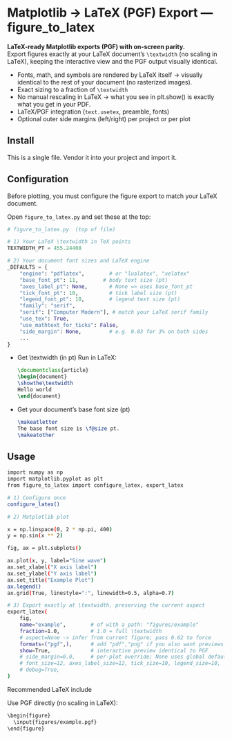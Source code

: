# Matplotlib → LaTeX (PGF) Export — figure_to_latex

**LaTeX-ready Matplotlib exports (PGF) with on-screen parity.**  
Export figures exactly at your LaTeX document’s `\textwidth` (no scaling in LaTeX), keeping the interactive view and the PGF output visually identical.

- Fonts, math, and symbols are rendered by LaTeX itself → visually identical to the rest of your document (no rasterized images).
- Exact sizing to a fraction of `\textwidth`
- No manual rescaling in LaTeX → what you see in plt.show() is exactly what you get in your PDF.
- LaTeX/PGF integration (`text.usetex`, preamble, fonts)
- Optional outer side margins (left/right) per project or per plot

## Install

This is a single file. Vendor it into your project and import it.

## Configuration

Before plotting, you must configure the figure export to match your LaTeX document.

Open `figure_to_latex.py` and set these at the top:

```python
# figure_to_latex.py  (top of file)

# 1) Your LaTeX \textwidth in TeX points
TEXTWIDTH_PT = 455.24408

# 2) Your document font sizes and LaTeX engine
_DEFAULTS = {
    "engine": "pdflatex",        # or "lualatex", "xelatex"
    "base_font_pt": 11,        # body text size (pt)
    "axes_label_pt": None,       # None => uses base_font_pt
    "tick_font_pt": 10,          # tick label size (pt)
    "legend_font_pt": 10,        # legend text size (pt)
    "family": "serif",
    "serif": ["Computer Modern"], # match your LaTeX serif family
    "use_tex": True,
    "use_mathtext_for_ticks": False,
    "side_margin": None,         # e.g. 0.03 for 3% on both sides
    ...
}
```

- Get \textwidth (in pt) 
    Run in LaTeX:  
    ```latex
    \documentclass{article}
    \begin{document}
    \showthe\textwidth
    Hello world
    \end{document}
    ```

- Get your document’s base font size (pt)
    ```latex
    \makeatletter
    The base font size is \f@size pt.
    \makeatother
    ```

## Usage

```bash
import numpy as np
import matplotlib.pyplot as plt
from figure_to_latex import configure_latex, export_latex

# 1) Configure once
configure_latex()

# 2) Matplotlib plot

x = np.linspace(0, 2 * np.pi, 400)
y = np.sin(x ** 2)

fig, ax = plt.subplots()

ax.plot(x, y, label="Sine wave")
ax.set_xlabel("X axis label")
ax.set_ylabel("Y axis label")
ax.set_title("Example Plot")
ax.legend()
ax.grid(True, linestyle=":", linewidth=0.5, alpha=0.7)

# 3) Export exactly at \textwidth, preserving the current aspect
export_latex(
    fig,
    name="example",        # of with a path: "figures/example"
    fraction=1.0,          # 1.0 = full \textwidth
    # aspect=None -> infer from current figure; pass 0.62 to force
    formats=("pgf",),      # add "pdf","png" if you also want previews
    show=True,             # interactive preview identical to PGF
    # side_margin=0.0,     # per-plot override; None uses global default
    # font_size=12, axes_label_size=12, tick_size=10, legend_size=10,
    # debug=True,
)
```

Recommended LaTeX include

Use PGF directly (no scaling in LaTeX):

```bash
\begin{figure}
  \input{figures/example.pgf}
\end{figure}
```